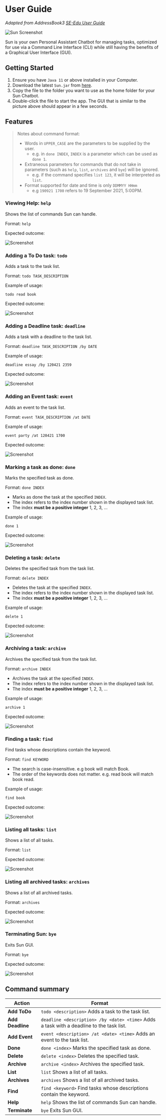 # User Guide
_Adapted from AddressBook3 [SE-Edu User Guide](https://se-education.org/addressbook-level3/)_

![Sun Screenshot](Ui.png)

Sun is your own Personal Assistant Chatbot for managing tasks, 
optimized for use via a Command Line Interface (CLI) while still 
having the benefits of a Graphical User Interface (GUI).

## Getting Started

1. Ensure you have `Java 11` or above installed in your Computer.
2. Download the latest `Sun.jar` from [here](https://github.com/wonyeji/ip/releases).
3. Copy the file to the folder you want to use as the home folder for your Sun Chatbot.
4. Double-click the file to start the app. The GUI that is similar to the picture above should appear in a few seconds.

## Features 

> Notes about command format: 
> * Words in `UPPER_CASE` are the parameters to be supplied by the user.
>   * e.g. in `done INDEX`, `INDEX` is a parameter which can be used as `done 1`.
> * Extraneous parameters for commands that do not take in parameters (such as `help`, `list`, `archives` and `bye`) 
> will be ignored.
>   * e.g. if the command specifies `list 123`, it will be interpreted as `list`.
> * Format supported for date and time is only `DDMMYY HHmm `
>   * e.g `190921 1700` refers to 19 September 2021, 5:00PM.

### Viewing Help: `help` 

Shows the list of commands Sun can handle.

Format:  `help`

Expected outcome: 

![Screenshot](Help.png)

### Adding a To Do task: `todo`

Adds a task to the task list.

Format: `todo TASK_DESCRIPTION`

Example of usage:

```
todo read book
```

Expected outcome:

![Screenshot](Todo.png)

### Adding a Deadline task: `deadline`

Adds a task with a deadline to the task list.

Format: `deadline TASK_DESCRIPTION /by DATE`

Example of usage:

```
deadline essay /by 120421 2359
```

Expected outcome:

![Screenshot](Deadline.png)

### Adding an Event task: `event`

Adds an event to the task list.

Format: `event TASK_DESCRIPTION /at DATE`

Example of usage:

```
event party /at 120421 1700
```

Expected outcome:

![Screenshot](Event.png)

### Marking a task as done: `done`

Marks the specified task as done.

Format: `done INDEX`

* Marks as done the task at the specified `INDEX`. 
* The index refers to the index number shown in the displayed task list.
* The index **must be a positive integer** 1, 2, 3, ...

Example of usage:

```
done 1
```

Expected outcome:

![Screenshot](Done.png)

### Deleting a task: `delete`

Deletes the specified task from the task list.

Format: `delete INDEX`

* Deletes the task at the specified `INDEX`.
* The index refers to the index number shown in the displayed task list.
* The index **must be a positive integer** 1, 2, 3, ...
  
Example of usage:

```
delete 1
```

Expected outcome:

![Screenshot](Delete.png)

### Archiving a task: `archive`

Archives the specified task from the task list.

Format: `archive INDEX`

* Archives the task at the specified `INDEX`.
* The index refers to the index number shown in the displayed task list.
* The index **must be a positive integer** 1, 2, 3, ...

Example of usage:

```
archive 1
```

Expected outcome:

![Screenshot](Archive.png)

### Finding a task: `find`

Find tasks whose descriptions contain the keyword.

Format: `find KEYWORD`

* The search is case-insensitive. e.g book will match Book.
* The order of the keywords does not matter. e.g. read book will match book read.

Example of usage:

```
find book
```

Expected outcome:

![Screenshot](Find.png)

### Listing all tasks: `list`

Shows a list of all tasks.

Format: `list`

Expected outcome:

![Screenshot](List.png)

### Listing all archived tasks: `archives`

Shows a list of all archived tasks.

Format: `archives`

Expected outcome:

![Screenshot](Archives.png)

### Terminating Sun: `bye`

Exits Sun GUI.

Format: `bye`

Expected outcome: 

![Screenshot](Bye.png)

## Command summary

Action | Format
-------|-------------------
**Add ToDo**   | `todo <description>` Adds a task to the task list.                                                          
**Add Deadline** | `deadline <description> /by <date> <time>` Adds a task with a deadline to the task list.                    
**Add Event**   | `event <description> /at <date> <time>` Adds an event to the task list.                                     
**Done**     | `done <index>` Marks the specified task as done.                                                           
**Delete**    | `delete <index>` Deletes the specified task.                                                                
**Archive**    | `archive <index>` Archives the specified task.                                                            
**List**     | `list` Shows a list of all tasks.                                                                                    
**Archives**    | `archives` Shows a list of all archived tasks.                                                           
**Find**     | `find <keyword>` Find tasks whose descriptions contain the keyword.                                        
**Help**     | `help` Shows the list of commands Sun can handle.                                                          
**Terminate**     | `bye` Exits Sun GUI.
